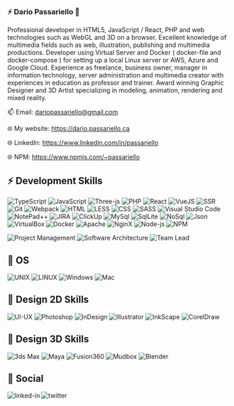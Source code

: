 ### ⚡ Dario Passariello 👋

Professional developer in HTML5, JavaScript / React, PHP and web technologies such as WebGL and 3D on a browser. Excellent knowledge of multimedia fields such as web, illustration, publishing and multimedia productions. Developer using Virtual Server and Docker ( docker-file and docker-compose ) for setting up a local Linux server or AWS, Azure and Google Cloud.
Experience as freelance, business owner, manager in information technology, server administration and multimedia creator with experiences in education as professor and trainer.
Award winning Graphic Designer and 3D Artist specializing in modeling, animation, rendering and mixed reality.  

📫 Email: dariopassariello@gmail.com

🌐 My website: https://dario.passariello.ca

🌐 LinkedIn: https://www.linkedin.com/in/passariello

🌐 NPM: https://www.npmjs.com/~passariello

## ⚡ Development Skills
![TypeScript](https://img.shields.io/badge/TypeScript-006b98?logo=TypeScript&logoColor=white)
![JavaScript](https://img.shields.io/badge/JavaScript-006b98?logo=Javascript&logoColor=white)
![Three-js](https://img.shields.io/badge/ThreeJS-006b98?logo=ThreeJS&logoColor=white)
![PHP](https://img.shields.io/badge/PHP-006b98?logo=PHP&logoColor=white)
![React](https://img.shields.io/badge/React-006b98?logo=React&logoColor=white)
![VueJS](https://img.shields.io/badge/VueJS-006b98?logo=VueJS&logoColor=white)
![SSR](https://img.shields.io/badge/SSR-006b98?logo=SSR&logoColor=white)
![Git](https://img.shields.io/badge/Git-006b98?logo=Git&logoColor=white)
![Webpack](https://img.shields.io/badge/Webpack-006b98?logo=Webpack&logoColor=white)
![HTML](https://img.shields.io/badge/HTML5-006b98?logo=HTML5&logoColor=white)
![LESS](https://img.shields.io/badge/LESS-006b98?logo=LESS&logoColor=white)
![CSS](https://img.shields.io/badge/CSS3-006b98?logo=CSS3&logoColor=white)
![SASS](https://img.shields.io/badge/SASS-006b98?logo=SASS&logoColor=white)
![Visual Studio Code](https://img.shields.io/badge/Visual_Studio_Code-006b98?logo=VisualStudioCode&logoColor=white)
![NotePad++](https://img.shields.io/badge/NotePad++-006b98?logo=NotePad++&logoColor=white)
![JIRA](https://img.shields.io/badge/Jira-006b98?logo=Jira&logoColor=white)
![ClickUp](https://img.shields.io/badge/ClickUp-006b98?logo=ClickUp&logoColor=white)
![MySql](https://img.shields.io/badge/MYSQL-006b98?logo=mysql&logoColor=white)
![SqlLite](https://img.shields.io/badge/SqlLite-006b98?logo=SqlLite&logoColor=white)
![NoSql](https://img.shields.io/badge/NoSql-006b98?logo=NoSql&logoColor=white)
![Json](https://img.shields.io/badge/Json-006b98?logo=Json&logoColor=white)
![VirtualBox](https://img.shields.io/badge/VirtualBox-006b98?logo=VirtualBox&logoColor=white)
![Docker](https://img.shields.io/badge/Docker-006b98?logo=Docker&logoColor=white)
![Apache](https://img.shields.io/badge/Apache-006b98?logo=Apache&logoColor=white)
![NginX](https://img.shields.io/badge/NginX-006b98?logo=NginX&logoColor=white)
![Node-js](https://img.shields.io/badge/NodeJs-006b98?logo=NodeJs&logoColor=white)
![NPM](https://img.shields.io/badge/NPM-006b98?logo=NPM&logoColor=white)

![Project Management](https://img.shields.io/badge/Project_Management-006b98?logoColor=white)
![Software Architecture](https://img.shields.io/badge/Software_Architecture-006b98?logoColor=white)
![Team Lead](https://img.shields.io/badge/Team_Lead-006b98?logoColor=white)

## 🔸 OS
![UNIX](https://img.shields.io/badge/UNIX-006b98?logoColor=white)
![LINUX](https://img.shields.io/badge/LINUX-006b98?logoColor=white)
![Windows](https://img.shields.io/badge/Windows-006b98?logoColor=white)
![Mac](https://img.shields.io/badge/Mac-006b98?logoColor=white)

## 🔸 Design 2D Skills
![UI-UX](https://img.shields.io/badge/UI-UX-006b98?logo=UI-UX&logoColor=white)
![Photoshop](https://img.shields.io/badge/photoshop-006b98?logo=photoshop&logoColor=white)
![InDesign](https://img.shields.io/badge/InDesign-006b98?logo=InDesign&logoColor=white)
![Illustrator](https://img.shields.io/badge/Illustrator-006b98?logo=illustrator&logoColor=white)
![InkScape](https://img.shields.io/badge/InkScape-006b98?logo=InkScape&logoColor=white)
![CorelDraw](https://img.shields.io/badge/CorelDraw-006b98?logo=CorelDraw&logoColor=white)

## 🔸 Design 3D Skills
![3ds Max](https://img.shields.io/badge/3dsMax-006b98?logo=3dsMax&logoColor=white)
![Maya](https://img.shields.io/badge/Maya-006b98?logo=Maya&logoColor=white)
![Fusion360](https://img.shields.io/badge/Fusion360-006b98?logo=Fusion360&logoColor=white)
![Mudbox](https://img.shields.io/badge/Mudbox-006b98?logo=Mudbox&logoColor=white)
![Blender](https://img.shields.io/badge/Blender-006b98?logo=Blender&logoColor=white)

## 💬 Social
[<img align="left" alt="linked-in" style="margin-bottom:12px;" src="https://img.shields.io/badge/linkedin-%230077B5.svg?&style=for-the-badge&logo=linkedin&logoColor=white" />](https://www.linkedin.com/in/passariello/)

[<img align="left" alt="twitter" style="margin-bottom:12px;" src="https://img.shields.io/badge/twitter-%231DA1F2.svg?&style=for-the-badge&logo=twitter&logoColor=white" />](https://twitter.com/passariello)

